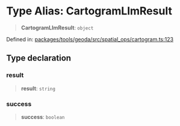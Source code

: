 # Type Alias: CartogramLlmResult

> **CartogramLlmResult**: `object`

Defined in: [packages/tools/geoda/src/spatial\_ops/cartogram.ts:123](https://github.com/GeoDaCenter/openassistant/blob/bc4037be52d89829440fcc4aaa1010be73719d16/packages/tools/geoda/src/spatial_ops/cartogram.ts#L123)

## Type declaration

### result

> **result**: `string`

### success

> **success**: `boolean`
